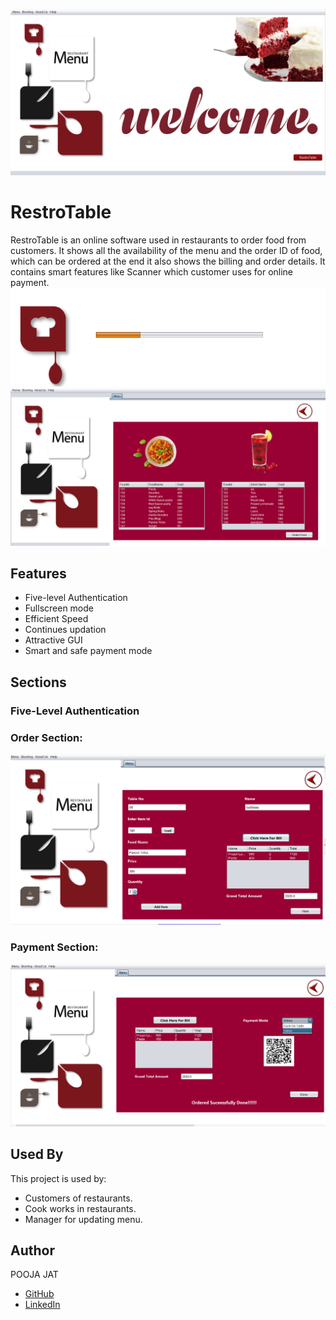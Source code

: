 ![j1](https://github.com/poojajat/RestroTable/blob/master/r1.png)

# RestroTable
RestroTable is an online software used in restaurants to order food from customers. It shows all the availability of the menu and the order ID of food, which can be ordered at the end it also shows the
billing and order details. It contains smart features like Scanner which customer uses for online payment.
                                              ![j1](https://github.com/poojajat/RestroTable/blob/master/R0.png)
![j1](https://github.com/poojajat/RestroTable/blob/master/R2.png)

## Features
- Five-level Authentication
- Fullscreen mode
- Efficient Speed
- Continues updation
- Attractive GUI
- Smart and safe payment mode
  
## Sections

### Five-Level Authentication

### Order Section:
![j1](https://github.com/poojajat/RestroTable/blob/master/R3.png)
### Payment Section:
![j1](https://github.com/poojajat/RestroTable/blob/master/R4.png)

## Used By
This project is used by:

- Customers of restaurants.
- Cook works in restaurants.
- Manager for updating menu.

## Author
POOJA JAT
- [GitHub](https://www.github.com/poojajat)
- [LinkedIn](https://www.linkedin.com/in/pooja-jat)
